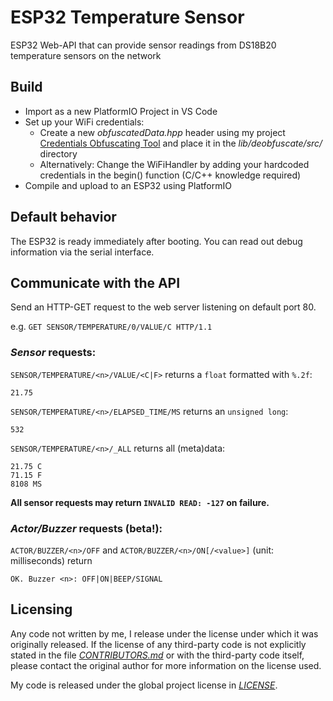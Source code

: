 # ESP32 Temperature Sensor
ESP32 Web-API that can provide sensor readings from DS18B20 temperature sensors on the network

## Build

- Import as a new PlatformIO Project in VS Code
- Set up your WiFi credentials:
  - Create a new *obfuscatedData.hpp* header using my project [Credentials Obfuscating Tool](https://github.com/Gumbini/credentials-obfuscating-tool) and place it in the *lib/deobfuscate/src/* directory
  - Alternatively: Change the WiFiHandler by adding your hardcoded credentials in the begin() function (C/C++ knowledge required)
- Compile and upload to an ESP32 using PlatformIO

## Default behavior

The ESP32 is ready immediately after booting. You can read out debug information via the serial interface.

## Communicate with the API

Send an HTTP-GET request to the web server listening on default port 80.

e.g. ```GET SENSOR/TEMPERATURE/0/VALUE/C HTTP/1.1```

### *Sensor* requests:

```SENSOR/TEMPERATURE/<n>/VALUE/<C|F>``` returns a ```float``` formatted with ```%.2f```:
```
21.75
```

```SENSOR/TEMPERATURE/<n>/ELAPSED_TIME/MS``` returns an ```unsigned long```:
```
532
```

```SENSOR/TEMPERATURE/<n>/_ALL``` returns all (meta)data:
```
21.75 C
71.15 F
8108 MS
```

**All sensor requests may return ```INVALID READ: -127``` on failure.**

### *Actor/Buzzer* requests (beta!):

```ACTOR/BUZZER/<n>/OFF``` and ```ACTOR/BUZZER/<n>/ON[/<value>]``` (unit: milliseconds) return
```
OK. Buzzer <n>: OFF|ON|BEEP/SIGNAL
```

## Licensing

Any code not written by me, I release under the license under which it was originally released. If the license of any third-party code is not explicitly stated in the file *[CONTRIBUTORS.md](CONTRIBUTORS.md)* or with the third-party code itself, please contact the original author for more information on the license used.

My code is released under the global project license in *[LICENSE](LICENSE)*.
